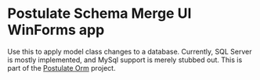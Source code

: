 # Postulate Schema Merge UI WinForms app

Use this to apply model class changes to a database. Currently, SQL Server is mostly implemented, and MySql support is merely stubbed out. This is part of the [Postulate Orm](https://github.com/adamosoftware/Postulate.Orm) project.
